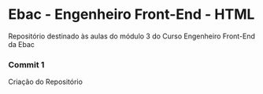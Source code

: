 # Ebac - Engenheiro Front-End - HTML
Repositório destinado às aulas do módulo 3 do Curso Engenheiro Front-End da Ebac

### Commit 1
Criação do Repositório
